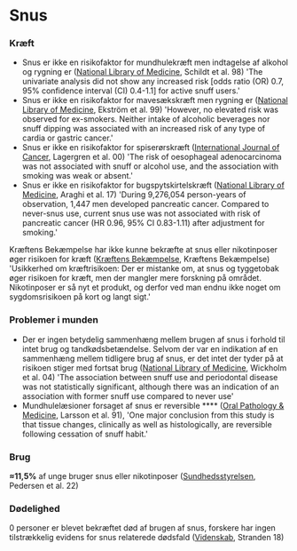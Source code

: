# Snus

### Kræft

* Snus er ikke en risikofaktor for mundhulekræft men indtagelse af alkohol og rygning er ([National Library of Medicine](https://pubmed.ncbi.nlm.nih.gov/9663593/), Schildt et al. 98) 'The univariate analysis did not show any increased risk \[odds ratio (OR) 0.7, 95% confidence interval (CI) 0.4-1.1] for active snuff users.'
* Snus er ikke en risikofaktor for mavesækskræft men rygning er ([National Library of Medicine](https://pubmed.ncbi.nlm.nih.gov/10471531/), Ekström et al. 99) 'However, no elevated risk was observed for ex-smokers. Neither intake of alcoholic beverages nor snuff dipping was associated with an increased risk of any type of cardia or gastric cancer.'
* Snus er ikke en risikofaktor for spiserørskræft ([International Journal of Cancer](https://onlinelibrary.wiley.com/doi/full/10.1002/\(SICI\)1097-0215\(20000201\)85%3A3%3C340%3A%3AAID-IJC8%3E3.0.CO%3B2-N), Lagergren et al. 00) 'The risk of oesophageal adenocarcinoma was not associated with snuff or alcohol use, and the association with smoking was weak or absent.'
* Snus er ikke en risikofaktor for bugspytskirtelskræft ([National Library of Medicine](https://pubmed.ncbi.nlm.nih.gov/28486772/), Araghi et al. 17) 'During 9,276,054 person-years of observation, 1,447 men developed pancreatic cancer. Compared to never-snus use, current snus use was not associated with risk of pancreatic cancer (HR 0.96, 95% CI 0.83-1.11) after adjustment for smoking.'

Kræftens Bekæmpelse har ikke kunne bekræfte at snus eller nikotinposer øger risikoen for kræft ([Kræftens Bekæmpelse](https://www.cancer.dk/forebyg/undga-roeg-og-rygning/snus/om-snus/), Kræftens Bekæmpelse) 'Usikkerhed om kræftrisikoen: Der er mistanke om, at snus og tyggetobak øger risikoen for kræft, men der mangler mere forskning på området. Nikotinposer er så nyt et produkt, og derfor ved man endnu ikke noget om sygdomsrisikoen på kort og langt sigt.'

### Problemer i munden

* Der er ingen betydelig sammenhæng mellem brugen af snus i forhold til intet brug og tandkødsbetændelse. Selvom der var en indikation af en sammenhæng mellem tidligere brug af snus, er det intet der tyder på at risikoen stiger med fortsat brug ([National Library of Medicine](https://pubmed.ncbi.nlm.nih.gov/15848977/), Wickholm et al. 04) 'The association between snuff use and periodontal disease was not statistically significant, although there was an indication of an association with former snuff use compared to never use'
* Mundhulelæsioner forsaget af snus er reversible **** ([Oral Pathology & Medicine](https://onlinelibrary.wiley.com/doi/abs/10.1111/j.1600-0714.1991.tb00924.x), Larsson et al. 91), 'One major conclusion from this study is that tissue changes, clinically as well as histologically, are reversible following cessation of snuff habit.'

### Brug

**≈11,5%** af unge bruger snus eller nikotinposer ([Sundhedsstyrelsen](https://www.sst.dk/-/media/Udgivelser/2022/Nikotinprodukter/Brug-af-roegfri-nikotinprodukter-blandt-unge.ashx), Pedersen et al. 22)

### Dødelighed

0 personer er blevet bekræftet død af brugen af snus, forskere har ingen tilstrækkelig evidens for snus relaterede dødsfald ([Videnskab](https://videnskab.dk/krop-sundhed/snus-er-langt-mindre-sundhedsskadelig-end-antaget), Stranden 18)
